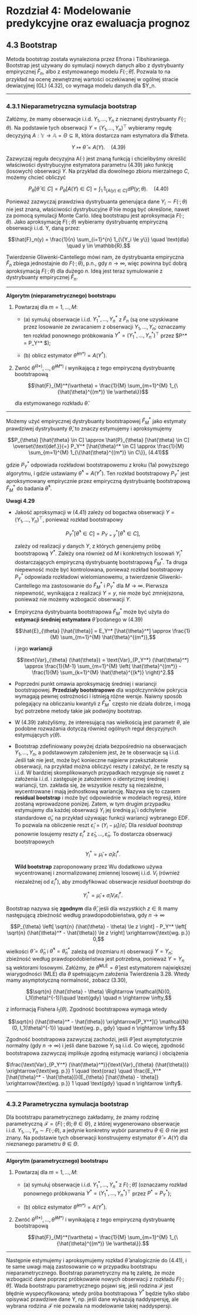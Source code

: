 # Rozdział 4: Modelowanie predykcyjne oraz ewaluacja prognoz

## 4.3 Bootstrap

Metoda bootstrap została wynaleziona przez Efrona i Tibshiraniega. Bootstrap jest używany do symulacji nowych danych albo z dystrybuanty empirycznej $\hat{F}_n$, albo z estymowanego modelu $F(·; \hat{\theta})$. Pozwala to na przykład na ocenę zewnętrznej wartości oczekiwanej w ogólnej stracie dewiacyjnej (GL) (4.32), co wymaga modelu danych dla $Y_n.

***
### 4.3.1 Nieparametryczna symulacja bootstrap

Załóżmy, że mamy obserwacje i.i.d. $Y_1,...,Y_n$ z nieznanej dystrybuanty $F(·; \theta)$. Na podstawie tych obserwacji $Y=(Y_1,...,Y_n)^{\top}$ wybieramy regułę decyzyjną $A : \mathbb{Y} \rightarrow \mathbb{A} = \Theta \subseteq \mathbb{R}$, która dostarcza nam estymatora dla $\theta.

$$Y \mapsto \hat{\theta} = A(Y). \quad (4.39)$$

Zazwyczaj reguła decyzyjna A(·) jest znaną funkcją i chcielibyśmy określić właściwości dystrybucyjne estymatora parametru (4.39) jako funkcję (losowych) obserwacji $Y$. Na przykład dla dowolnego zbioru mierzalnego $C$, możemy chcieć obliczyć

$$P_{\theta} [\hat{\theta} \in C] = P_{\theta} [A(Y) \in C] = \int_{\mathbb{Y}} 1_{\{A(y) \in C\}} dP(y; \theta ). \quad (4.40)$$

Ponieważ zazwyczaj prawdziwa dystrybuanta generująca dane $Y_i \sim F(·; \theta)$ nie jest znana, właściwości dystrybucyjne $\hat{\theta}$ nie mogą być określone, nawet za pomocą symulacji Monte Carlo. Ideą bootstrapu jest aproksymacja $F(·; \theta)$. Jako aproksymację $F(·; \theta)$ wybieramy dystrybuantę empiryczną obserwacji i.i.d. Y, daną przez:

$$\hat{F}_n(y) = \frac{1}{n} \sum_{i=1}^{n} 1_{\{Y_i \le y\}} \quad \text{dla} \quad y \in \mathbb{R}.$$

Twierdzenie Gliwenki-Cantellego mówi nam, że dystrybuanta empiryczna $\hat{F}_n$ zbiega jednostajnie do $F(·; \theta)$, p.n., gdy $n \rightarrow \infty$, więc powinna być dobrą aproksymacją $F(·; \theta)$ dla dużego $n$. Ideą jest teraz symulowanie z dystrybuanty empirycznej $\hat{F}_n$.

---
**Algorytm (nieparametrycznego) bootstrapu**

1. Powtarzaj dla $m = 1,...,M$:

    * (a) symuluj obserwacje i.i.d. $Y_1^*,...,Y_n^*$ z $\hat{F}_n$ (są one uzyskiwane przez losowanie ze zwracaniem z obserwacji $Y_1,...,Y_n$; oznaczamy ten rozkład ponownego próbkowania $Y^* = (Y_1^*,...,Y_n^*)^{\top}$ przez $P^* = P_Y^* $);

    * (b) oblicz estymator $\hat{\theta}^{(m*)} = A(Y^*)$.

2. Zwróć $\hat{\theta}^{(1*)},...,\hat{\theta}^{(M*)}$ i wynikającą z tego empiryczną dystrybuantę bootstrapową 

    $$\hat{F}_{M}^*(\vartheta) = \frac{1}{M} \sum_{m=1}^{M} 1_{\{\hat{\theta}^{(m*)} \le \vartheta\}}$$ 

    dla estymowanego rozkładu $\hat{\theta}$.

---
Możemy użyć empirycznej dystrybuanty bootstrapowej $\hat{F}_{M}^*$ jako estymaty prawdziwej dystrybuanty $\hat{\theta}$, to znaczy estymujemy i aproksymujemy

$$P_{\theta} [\hat{\theta} \in C] \approx \hat{P}_{\theta} [\hat{\theta} \in C] \overset{\text{def.}}{=} P_Y^* [\hat{\theta}^* \in C] \approx \frac{1}{M} \sum_{m=1}^{M} 1_{\{\hat{\theta}^{(m*)} \in C\}}, (4.41)$$

gdzie $P_Y^*$ odpowiada rozkładowi bootstrapowemu z kroku (1a) powyższego algorytmu, i gdzie ustawiamy $\hat{\theta}^* = A(Y^*)$. Ten rozkład bootstrapowy $P_Y^*$ jest aproksymowany empirycznie przez empiryczną dystrybuantę bootstrapową $\hat{F}_{M}^*$ do badania $\hat{\theta}^*$.

**Uwagi 4.29**

* Jakość aproksymacji w (4.41) zależy od bogactwa obserwacji $Y = (Y_1,...,Y_n)^{\top}$, ponieważ rozkład bootstrapowy 

    $$P_Y^* [\hat{\theta}^* \in C] = P_{Y=y}^* [\hat{\theta}^* \in C],$$

    zależy od realizacji $y$ danych $Y$, z których generujemy próbę bootstrapową $Y^*$. Zależy ona również od $M$ i konkretnych losowań $Y_i^*$ dostarczających empiryczną dystrybuantę bootstrapową $\hat{F}_{M}^*$. Ta druga niepewność może być kontrolowana, ponieważ rozkład bootstrapowy $P_Y^*$ odpowiada rozkładowi wielomianowemu, a twierdzenie Gliwenki-Cantellego ma zastosowanie do $\hat{F}_{M}^*$ i $P_Y^*$ dla $M \rightarrow \infty$. Pierwsza niepewność, wynikająca z realizacji $Y = y$, nie może być zmniejszona, ponieważ nie możemy wzbogacić obserwacji $Y$.

* Empiryczna dystrybuanta bootstrapowa $\hat{F}_{M}^*$ może być użyta do **estymacji średniej estymatora** $\hat{\theta}$ podanego w (4.39) 

    $$\hat{E}_{\theta} [\hat{\theta}] = E_Y^* [\hat{\theta}^*] \approx \frac{1}{M} \sum_{m=1}^{M} \hat{\theta}^{(m*)},$$
    
    i jego **wariancji** 
    
    $$\text{Var}_{\theta} (\hat{\theta}) = \text{Var}_{P_Y^*} (\hat{\theta}^*) \approx \frac{1}{M-1} \sum_{m=1}^{M} \left( \hat{\theta}^{(m*)} - \frac{1}{M} \sum_{k=1}^{M} \hat{\theta}^{(k*)} \right)^2.$$

* Poprzedni punkt omawia aproksymację średniej i wariancji bootstrapowej. **Przedziały bootstrapowe** dla współczynników pokrycia wymagają pewnej ostrożności i istnieją różne wersje. Naiwny sposób polegający na obliczaniu kwantyli z $\hat{F}_{M}^*$ często nie działa dobrze, i mogą być potrzebne metody takie jak podwójny bootstrap.

* W (4.39) założyliśmy, że interesującą nas wielkością jest parametr $\theta$, ale podobne rozważania dotyczą również ogólnych reguł decyzyjnych estymujących $\gamma (\theta )$.

* Bootstrap zdefiniowany powyżej działa bezpośrednio na obserwacjach $Y_1,...,Y_n$, a podstawowym założeniem jest, że te obserwacje są i.i.d. Jeśli tak nie jest, może być konieczne najpierw przekształcenie obserwacji, na przykład można obliczyć reszty i założyć, że te reszty są i.i.d. W bardziej skomplikowanych przypadkach rezygnuje się nawet z założenia i.i.d. i zastępuje je założeniem o identycznej średniej i wariancji, tzn. zakłada się, że wszystkie reszty są niezależne, wycentrowane i mają jednostkową wariancję. Nazywa się to czasem **residual bootstrap** i może być odpowiednie w modelach regresji, które zostaną wprowadzone poniżej. Zatem, w tym drugim przypadku estymujemy dla każdej obserwacji $Y_i$ jej średnią $\hat{\mu}_i$ i odchylenie standardowe $\hat{\sigma}_i$, na przykład używając funkcji wariancji wybranego EDF. To pozwala na obliczenie reszt $\hat{\varepsilon}_i = (Y_i - \hat{\mu}_i)/\hat{\sigma}_i$. Dla *residual bootstrap* ponownie losujemy reszty $\hat{\varepsilon}_i^*$ z $\hat{\varepsilon}_1,...,\hat{\varepsilon}_n$. To dostarcza obserwacji bootstrapowych 

    $$Y_i^* = \hat{\mu}_i + \hat{\sigma}_i \hat{\varepsilon}_i^*.$$ 
    
    **Wild bootstrap** zaproponowany przez Wu dodatkowo używa wycentrowanej i znormalizowanej zmiennej losowej i.i.d. $V_i$ (również niezależnej od $\hat{\varepsilon}_i^*$), aby zmodyfikować obserwacje *residual bootstrap* do 
    
    $$Y_i^* = \hat{\mu}_i + \hat{\sigma}_i V_i \hat{\varepsilon}_i^*.$$

Bootstrap nazywa się **zgodnym** dla $\hat{\theta}$, jeśli dla wszystkich $z \in \mathbb{R}$ mamy następującą zbieżność według prawdopodobieństwa, gdy $n \rightarrow \infty$

$$P_{\theta} \left[ \sqrt{n} (\hat{\theta} - \theta) \le z \right] - P_Y^* \left[ \sqrt{n} (\hat{\theta}^* - \hat{\theta}) \le z \right] \xrightarrow{\text{wg. p.}} 0,$$

wielkości $\hat{\theta} = \hat{\theta}_n$ i $\hat{\theta}^* = \hat{\theta}_n^*$ zależą od (rozmiaru $n$) obserwacji $Y = Y_n$; zbieżność według prawdopodobieństwa jest potrzebna, ponieważ $Y = Y_n$ są wektorami losowymi. Załóżmy, że $\hat{\theta}^{\text{MLE}} = \hat{\theta}$ jest estymatorem największej wiarygodności (MLE) dla $\theta$ spełniającym założenia Twierdzenia 3.28. Wtedy mamy asymptotyczną normalność, zobacz (3.30),

$$\sqrt{n} (\hat{\theta} - \theta) \Rightarrow \mathcal{N}(0, I_1(\theta)^{-1})\quad \text{gdy} \quad n \rightarrow \infty,$$

z informacją Fishera $I_1(\theta)$. Zgodność bootstrapowa wymaga wtedy

$$\sqrt{n} (\hat{\theta}^* - \hat{\theta}) \xrightarrow[P_Y^*]{} \mathcal{N}(0, I_1(\theta)^{-1}) \quad \text{wg. p., gdy} \quad n \rightarrow \infty.$$

Zgodność bootstrapowa zazwyczaj zachodzi, jeśli $\hat{\theta}$ jest asymptotycznie normalny (gdy $n \rightarrow \infty$) i jeśli dane bazowe $Y_i$ są i.i.d. Co więcej, zgodność bootstrapowa zazwyczaj implikuje zgodną estymację wariancji i obciążenia

$\frac{\text{Var}_{P_Y^*} (\hat{\theta}^*)}{\text{Var}_{\theta} (\hat{\theta})} \xrightarrow{\text{wg. p.}} 1 \quad \text{oraz} \quad \frac{E_Y^* [\hat{\theta}^* - \hat{\theta}]}{E_{\theta} [\hat{\theta} - \theta]} \xrightarrow{\text{wg. p.}} 1 \quad \text{gdy} \quad n \rightarrow \infty$.

***
### 4.3.2 Parametryczna symulacja bootstrap

Dla bootstrapu parametrycznego zakładamy, że znamy rodzinę parametryczną $\mathcal{F} = \{F(·; \theta); \theta \in \Theta\}$, z której wygenerowano obserwacje i.i.d. $Y_1,...,Y_n \sim F(·; \theta)$, a jedynie konkretny wybór parametru $\theta \in \Theta$ nie jest znany. Na podstawie tych obserwacji konstruujemy estymator $\hat{\theta} = A(Y)$ dla nieznanego parametru $\theta \in \Theta$.

---
**Algorytm (parametrycznego) bootstrapu** 

1. Powtarzaj dla $m = 1,...,M$:

    * (a) symuluj obserwacje i.i.d. $Y_1^*,...,Y_n^*$ z $F(·; \hat{\theta})$ (oznaczamy rozkład ponownego próbkowania $Y^* = (Y_1^*,...,Y_n^*)^{\top}$ przez $P^* = P_Y^*$);

    * (b) oblicz estymator $\hat{\theta}^{(m*)} = A(Y^*)$.

2. Zwróć $\hat{\theta}^{(1*)},...,\hat{\theta}^{(M*)}$ i wynikającą z tego empiryczną dystrybuantę bootstrapową 

    $$\hat{F}_{M}^*(\vartheta) = \frac{1}{M} \sum_{m=1}^{M} 1_{\{\hat{\theta}^{(m*)} \le \vartheta\}}.$$

---
Następnie estymujemy i aproksymujemy rozkład $\hat{\theta}$ analogicznie do (4.41), i te same uwagi mają zastosowanie co w przypadku bootstrapu nieparametrycznego. Bootstrap parametryczny ma tę zaletę, że może wzbogacić dane poprzez próbkowanie nowych obserwacji z rozkładu $F(·; \hat{\theta})$. Wada bootstrapu parametrycznego pojawi się, jeśli rodzina $\mathcal{F}$ jest błędnie wyspecyfikowana; wtedy próba bootstrapowa $Y^*$ będzie tylko słabo opisywać prawdziwe dane Y, np. jeśli dane wykazują naddyspersję, ale wybrana rodzina $\mathcal{F}$ nie pozwala na modelowanie takiej naddyspersji.
